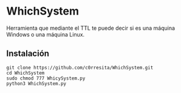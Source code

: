 # WhichSystem
Herramienta que mediante el TTL te puede decir si es una máquina Windows o una máquina Linux.

## Instalación
```
git clone https://github.com/c0rresita/WhichSystem.git
cd WhichSystem
sudo chmod 777 WhicySystem.py 
python3 WhichSystem.py
```

